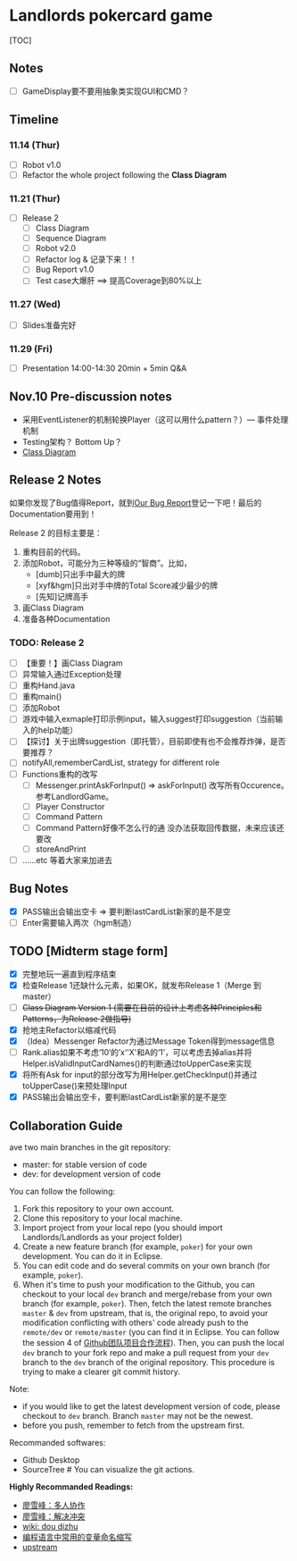 # Landlords pokercard game

[TOC]

## Notes

-   [ ] GameDisplay要不要用抽象类实现GUI和CMD？

## Timeline

### 11.14 (Thur)

-   [ ] Robot v1.0
-   [ ] Refactor the whole project following the **Class Diagram**

### 11.21 (Thur)

-   [ ] Release 2
    -   [ ] Class Diagram
    -   [ ] Sequence Diagram
    -   [ ] Robot v2.0
    -   [ ] Refactor log & 记录下来！！
    -   [ ] Bug Report v1.0
    -   [ ] Test case大爆肝 ==> 提高Coverage到80%以上

### 11.27 (Wed)

-   [ ] Slides准备完好

### 11.29 (Fri)

-   [ ] Presentation 14:00-14:30 20min + 5min Q&A

## Nov.10 Pre-discussion notes

-   采用EventListener的机制轮换Player（这可以用什么pattern？）— 事件处理机制
-   Testing架构？ Bottom Up？
-   [Class Diagram](https://www.lucidchart.com/invitations/accept/dc3f6473-78cc-4aad-8414-632aee8b41dc)

## Release 2 Notes

如果你发现了Bug值得Report，就到[Our Bug Report](http://cs3343.cs.cityu.edu.hk/bugzilla/enter_bug.cgi?product=Bro_Doudizhu)登记一下吧！最后的Documentation要用到！

Release 2 的目标主要是：

1.  重构目前的代码。
2.  添加Robot，可能分为三种等级的“智商”。比如，
    -   [dumb]只出手中最大的牌
    -   [xyf&hgm]只出对手中牌的Total Score减少最少的牌
    -   [先知]记牌高手
3.  画Class Diagram
4.  准备各种Documentation

### TODO: Release 2

-   [ ] 【重要！】画Class Diagram
-   [ ] 异常输入通过Exception处理
-   [ ] 重构Hand.java
-   [ ] 重构main()
-   [ ] 添加Robot
-   [ ] 游戏中输入exmaple打印示例input，输入suggest打印suggestion（当前输入的help功能）
-   [ ] 【探讨】关于出牌suggestion（即托管），目前即使有也不会推荐炸弹，是否要推荐？
-   [ ] notifyAll,rememberCardList, strategy for different role
-   [ ] Functions重构的改写
    -   [ ] Messenger.printAskForInput() => askForInput() 改写所有Occurence。参考LandlordGame。
    -   [ ] Player Constructor
    -   [ ] Command Pattern
    -   [ ] Command Pattern好像不怎么行的通 没办法获取回传数据，未来应该还要改
    -   [ ] storeAndPrint
-   [ ] ……etc 等着大家来加进去

## Bug Notes

-   [x] PASS输出会输出空卡 => 要判断lastCardList新家的是不是空
-   [ ] Enter需要输入两次（hgm制造）

## TODO [Midterm stage form]

-   [x] 完整地玩一遍直到程序结束
-   [x] 检查Release 1还缺什么元素，如果OK，就发布Release 1（Merge 到 master）
-   [ ] ~~Class Diagram Version 1 (需要在目前的设计上考虑各种Principles和Patterns，为Release 2做指导)~~
-   [x] 抢地主Refactor以缩减代码
-   [x] （Idea）Messenger Refactor为通过Message Token得到message信息
-   [ ] Rank.alias如果不考虑‘10‘的’x‘'X'和A的‘1’，可以考虑去掉alias并将Helper.isValidInputCardNames()的判断通过toUpperCase来实现
-   [x] 将所有Ask for input的部分改写为用Helper.getCheckInput()并通过toUpperCase()来预处理Input
-   [x] PASS输出会输出空卡，要判断lastCardList新家的是不是空

## Collaboration Guide

ave two main branches in the git repository:
- master: for stable version of code
- dev: for development version of code

You can follow the following:
1. Fork this repository to your own account.
2. Clone this repository to your local machine.
3. Import project from your local repo (you should import Landlords/Landlords as your project folder)
4. Create a new feature branch (for example, `poker`) for your own development. You can do it in Eclipse.
6. You can edit code and do several commits on your own branch (for example, `poker`).
7. When it's time to push your modification to the Github, you can checkout to your local `dev` branch and merge/rebase from your own branch (for example, `poker`). Then, fetch the latest remote branches `master` & `dev` from upstream, that is, the original repo, to avoid your modification conflicting with others' code already push to the `remote/dev` or `remote/master` (you can find it in Eclipse. You can follow the session 4 of  [Github团队项目合作流程](https://www.cnblogs.com/schaepher/p/4933873.html#fetch)). Then, you can push the local `dev` branch to your fork repo and make a pull request from your `dev` branch to the `dev` branch of the original repository. This procedure is trying to make a clearer git commit history.

Note: 
- if you would like to get the latest development version of code, please checkout to `dev` branch. Branch `master` may not be the newest.
- before you push, remember to fetch from the upstream first.

Recommanded softwares:
- Github Desktop
- SourceTree # You can visualize the git actions.

**Highly Recommanded Readings:**
- [廖雪峰：多人协作](https://www.liaoxuefeng.com/wiki/896043488029600/900375748016320)
- [廖雪峰：解决冲突](https://www.liaoxuefeng.com/wiki/896043488029600/900004111093344)
- [wiki: dou dizhu](https://en.wikipedia.org/wiki/Dou_dizhu)
- [编程语言中常用的变量命名缩写](https://blog.csdn.net/qq_37851620/article/details/94731227)
- [upstream](https://www.cnblogs.com/schaepher/p/4933873.html#fetch)
